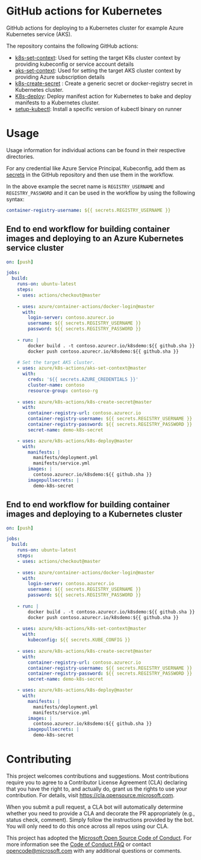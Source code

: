 # GitHub actions for Kubernetes 
GitHub actions for deploying to a Kubernetes cluster for example Azure Kubernetes service (AKS).

The repository contains the following GitHub actions:
* [k8s-set-context](https://github.com/Azure/k8s-actions/tree/master/k8s-set-context): Used for setting the target K8s cluster context by providing kubeconfig or service account details
* [aks-set-context](https://github.com/Azure/k8s-actions/tree/master/aks-set-context): Used for setting the target AKS cluster context by providing Azure subscription details
* [k8s-create-secret](https://github.com/Azure/k8s-actions/tree/master/k8s-create-secret) : Create a generic secret or docker-registry secret in Kubernetes cluster.
* [K8s-deploy](https://github.com/Azure/k8s-actions/tree/master/K8s-deploy): Deploy manifest action for Kubernetes to bake and deploy manifests to a Kubernetes cluster.
* [setup-kubectl](https://github.com/Azure/k8s-actions/tree/master/setup-kubectl): Install a specific version of kubectl binary on runner

# Usage
Usage information for individual actions can be found in their respective directories.

For any credential like Azure Service Principal, Kubeconfig, add them as [secrets](https://developer.github.com/actions/managing-workflows/storing-secrets/) in the GitHub repository and then use them in the workflow.

In the above example the secret name is `REGISTRY_USERNAME` and `REGISTRY_PASSWORD` and it can be used in the workflow by using the following syntax:

```yaml
container-registry-username: ${{ secrets.REGISTRY_USERNAME }}
```

## End to end workflow for building container images and deploying to an Azure Kubernetes service cluster

```yaml
on: [push]

jobs:
  build:
    runs-on: ubuntu-latest
    steps:
    - uses: actions/checkout@master
    
    - uses: azure/container-actions/docker-login@master
      with:
        login-server: contoso.azurecr.io
        username: ${{ secrets.REGISTRY_USERNAME }}
        password: ${{ secrets.REGISTRY_PASSWORD }}
    
    - run: |
        docker build . -t contoso.azurecr.io/k8sdemo:${{ github.sha }}
        docker push contoso.azurecr.io/k8sdemo:${{ github.sha }}
      
    # Set the target AKS cluster. 
    - uses: azure/k8s-actions/aks-set-context@master
      with:
        creds: '${{ secrets.AZURE_CREDENTIALS }}'
        cluster-name: contoso
        resource-group: contoso-rg
        
    - uses: azure/k8s-actions/k8s-create-secret@master
      with:
        container-registry-url: contoso.azurecr.io
        container-registry-username: ${{ secrets.REGISTRY_USERNAME }}
        container-registry-password: ${{ secrets.REGISTRY_PASSWORD }}
        secret-name: demo-k8s-secret

    - uses: azure/k8s-actions/k8s-deploy@master
      with:
        manifests: |
          manifests/deployment.yml
          manifests/service.yml
        images: |
          contoso.azurecr.io/k8sdemo:${{ github.sha }}
        imagepullsecrets: |
          demo-k8s-secret
```

## End to end workflow for building container images and deploying to a Kubernetes cluster

```yaml
on: [push]

jobs:
  build:
    runs-on: ubuntu-latest
    steps:
    - uses: actions/checkout@master
    
    - uses: azure/container-actions/docker-login@master
      with:
        login-server: contoso.azurecr.io
        username: ${{ secrets.REGISTRY_USERNAME }}
        password: ${{ secrets.REGISTRY_PASSWORD }}
    
    - run: |
        docker build . -t contoso.azurecr.io/k8sdemo:${{ github.sha }}
        docker push contoso.azurecr.io/k8sdemo:${{ github.sha }}
      
    - uses: azure/k8s-actions/k8s-set-context@master
      with:
        kubeconfig: ${{ secrets.KUBE_CONFIG }}
        
    - uses: azure/k8s-actions/k8s-create-secret@master
      with:
        container-registry-url: contoso.azurecr.io
        container-registry-username: ${{ secrets.REGISTRY_USERNAME }}
        container-registry-password: ${{ secrets.REGISTRY_PASSWORD }}
        secret-name: demo-k8s-secret

    - uses: azure/k8s-actions/k8s-deploy@master
      with:
        manifests: |
          manifests/deployment.yml
          manifests/service.yml
        images: |
          contoso.azurecr.io/k8sdemo:${{ github.sha }}
        imagepullsecrets: |
          demo-k8s-secret
```

# Contributing

This project welcomes contributions and suggestions.  Most contributions require you to agree to a
Contributor License Agreement (CLA) declaring that you have the right to, and actually do, grant us
the rights to use your contribution. For details, visit https://cla.opensource.microsoft.com.

When you submit a pull request, a CLA bot will automatically determine whether you need to provide
a CLA and decorate the PR appropriately (e.g., status check, comment). Simply follow the instructions
provided by the bot. You will only need to do this once across all repos using our CLA.

This project has adopted the [Microsoft Open Source Code of Conduct](https://opensource.microsoft.com/codeofconduct/).
For more information see the [Code of Conduct FAQ](https://opensource.microsoft.com/codeofconduct/faq/) or
contact [opencode@microsoft.com](mailto:opencode@microsoft.com) with any additional questions or comments.
